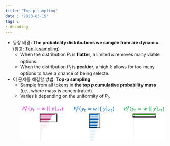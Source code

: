 ```yaml
---
title: "Top-p sampling"
date : "2023-03-15"
tags :
- decoding 
---
```


- 등장 배경: **The probability distributions we sample from are dynamic.** (참고: [Top-k sampling](notes/lectures/stanford%20CS224n/Neural%20Language%20Generation/Top-k%20sampling.md))
	- When the distribution $P_t$ is **flatter**, a limited $k$ removes many viable options.
	- When the distribution $P_t$ is **peakier**, a high $k$ allows for too many options to have a chance of being selecte.
- 이 문제를 해결할 방법: **Top-p sampling**
	- Sample from all tokens in **the top $p$ cumulative probability mass** (i.e., where mass is concentrated).
	- Varies k depending on the uniformity of $P_t$.
	  ![](notes/images/스크린샷%202023-03-15%20오후%203.39.10.png)